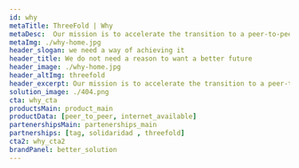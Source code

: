 ```yaml
---
id: why
metaTitle: ThreeFold | Why
metaDesc:  Our mission is to accelerate the transition to a peer-to-peer data economy that regenerates our planet and empowers humanity with equal chances to learn, partake and succeed.
metaImg: ./why-home.jpg
header_slogan: we need a way of achieving it
header_title: We do not need a reason to want a better future
header_image: ./why-home.jpg
header_altImg: threefold
header_excerpt: Our mission is to accelerate the transition to a peer-to-peer data economy that regenerates our planet and empowers humanity with equal chances to learn, partake and succeed.
solution_image: ./404.png
cta: why_cta
productsMain: product_main
productData: [peer_to_peer, internet_available]
partenershipsMain: partenerships_main
partnerships: [tag, solidaridad , threefold]
cta2: why_cta2
brandPanel: better_solution
---
```


<!-- header: home_header
solution_image: ./home_header.png -->
<!--  -->

